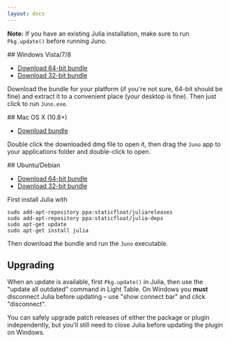 ```yaml
---
layout: docs
---
```


**Note:** If you have an existing Julia installation, make sure to run `Pkg.update()` before running Juno.

## Windows Vista/7/8

* [Download 64-bit bundle](https://junolab.s3.amazonaws.com/release/1.0.1/juno-windows-x64.zip)
* [Download 32-bit bundle](https://junolab.s3.amazonaws.com/release/1.0.1/juno-windows-x32.zip)

Download the bundle for your platform (if you're not sure, 64-bit should be fine) and extract it to a convenient place (your desktop is fine). Then just click to run `Juno.exe`.

## Mac OS X (10.8+)

* [Download bundle](https://junolab.s3.amazonaws.com/release/1.0.1/juno-mac-x64.dmg)

Double click the downloaded dmg file to open it, then drag the `Juno` app to your applications folder and double-click to open.

## Ubuntu/Debian

* [Download 64-bit bundle](https://junolab.s3.amazonaws.com/release/1.0.0/juno-linux-x64.zip)
* [Download 32-bit bundle](https://junolab.s3.amazonaws.com/release/1.0.0/juno-linux-x32.zip)

First install Julia with

    sudo add-apt-repository ppa:staticfloat/juliareleases
    sudo add-apt-repository ppa:staticfloat/julia-deps
    sudo apt-get update
    sudo apt-get install julia

Then download the bundle and run the `Juno` executable.

## Upgrading

When an update is available, first `Pkg.update()` in Julia, then use the "update all outdated" command in Light Table. On Windows you **must** disconnect Julia before updating – use "show connect bar" and click "disconnect".

You can safely upgrade patch releases of either the package or plugin independently, but you'll still need to close Julia before updating the plugin on Windows.
